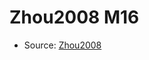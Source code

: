 <a name="material" />

# Zhou2008 M16
<script type="application/ld+json">
  {
    "@context": "https://schema.org/",
    "@type": "ChemicalSubstance",
    "http://purl.org/dc/terms/conformsTo":
      {
        "@type": "CreativeWork",
        "@id": "https://bioschemas.org/profiles/ChemicalSubstance/0.4-RELEASE/"
      },
    "@id": "https://egonw.github.io/nanowiki/nanowiki228.html#material",
    "name": "Zhou2008 M16",
    "sameAs": "http://127.0.0.1/mediawiki/index.php/Special:URIResolver/Zhou2008_M16"
  }
</script>


* Source: [Zhou2008](Zhou2008.md)
